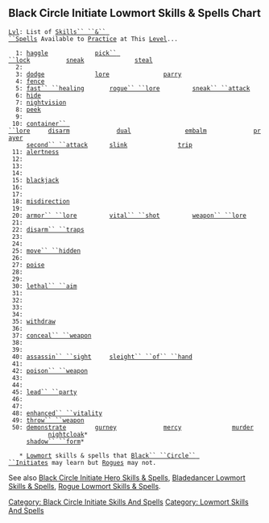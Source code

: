 ## Black Circle Initiate Lowmort Skills & Spells Chart

[`Lvl`](Level "wikilink")`: List of `[`Skills`` ``&`` ``Spells`](:Category:_Skills_And_Spells "wikilink")` Available to `[`Practice`](Practice "wikilink")` at This `[`Level`](Level "wikilink")`...`  
`     `  
`  1: `[`haggle`](Haggle "wikilink")`             `[`pick`` ``lock`](Pick_Lock "wikilink")`          `[`sneak`](Sneak "wikilink")`              `[`steal`](Steal "wikilink")  
`  2: `  
`  3: `[`dodge`](Dodge "wikilink")`              `[`lore`](Lore "wikilink")`               `[`parry`](Parry "wikilink")  
`  4: `[`fence`](Fence "wikilink")  
`  5: `[`fast`` ``healing`](Fast_Healing "wikilink")`       `[`rogue`` ``lore`](Rogue_Lore "wikilink")`         `[`sneak`` ``attack`](Sneak_Attack "wikilink")  
`  6: `[`hide`](Hide "wikilink")  
`  7: `[`nightvision`](Nightvision "wikilink")  
`  8: `[`peek`](Peek "wikilink")  
`  9: `  
` 10: `[`container`` ``lore`](Container_Lore "wikilink")`     `[`disarm`](Disarm "wikilink")`             `[`dual`](Dual "wikilink")`               `[`embalm`](Embalm "wikilink")`             `[`prayer`](Prayer "wikilink")  
`     `[`second`` ``attack`](Second_Attack "wikilink")`      `[`slink`](Slink "wikilink")`              `[`trip`](Trip "wikilink")  
` 11: `[`alertness`](Alertness "wikilink")  
` 12: `  
` 13: `  
` 14: `  
` 15: `[`blackjack`](Blackjack "wikilink")  
` 16: `  
` 17: `  
` 18: `[`misdirection`](Misdirection "wikilink")  
` 19: `  
` 20: `[`armor`` ``lore`](Armor_Lore "wikilink")`         `[`vital`` ``shot`](Vital_Shot "wikilink")`         `[`weapon`` ``lore`](Weapon_Lore "wikilink")  
` 21: `  
` 22: `[`disarm`` ``traps`](Disarm_Traps "wikilink")  
` 23: `  
` 24: `  
` 25: `[`move`` ``hidden`](Move_Hidden "wikilink")  
` 26: `  
` 27: `[`poise`](Poise "wikilink")  
` 28: `  
` 29: `  
` 30: `[`lethal`` ``aim`](Lethal_Aim "wikilink")  
` 31: `  
` 32: `  
` 33: `  
` 34: `  
` 35: `[`withdraw`](Withdraw_(skill) "wikilink")  
` 36: `  
` 37: `[`conceal`` ``weapon`](Conceal_Weapon "wikilink")  
` 38: `  
` 39: `  
` 40: `[`assassin`` ``sight`](Assassin_Sight "wikilink")`     `[`sleight`` ``of`` ``hand`](Sleight_Of_Hand "wikilink")  
` 41: `  
` 42: `[`poison`` ``weapon`](Poison_Weapon "wikilink")  
` 43: `  
` 44: `  
` 45: `[`lead`` ``party`](Lead_Party "wikilink")  
` 46: `  
` 47: `  
` 48: `[`enhanced`` ``vitality`](Enhanced_Vitality "wikilink")  
` 49: `[`throw`` ``weapon`](Throw_Weapon "wikilink")  
` 50: `[`demonstrate`](Demonstrate "wikilink")`        `[`gurney`](Gurney "wikilink")`             `[`mercy`](Mercy "wikilink")`              `[`murder`](Murder "wikilink")`             `[`nightcloak`](Nightcloak "wikilink")`*`  
`     `[`shadow`` ``form`](Shadow_Form "wikilink")`*`  
`     `  
`   * `[`Lowmort`](:Category:_Lowmort "wikilink")` skills & spells that `[`Black`` ``Circle`` ``Initiates`](:Category:_Black_Circle_Initiates "wikilink")` may learn but `[`Rogues`](:Category:_Rogues "wikilink")` may not.`

See also [Black Circle Initiate Hero Skills &
Spells](:Category:_Black_Circle_Initiate_Hero_Skills_And_Spells "wikilink"),
[Bladedancer Lowmort Skills &
Spells](:Category:_Bladedancer_Lowmort_Skills_And_Spells "wikilink"),
[Rogue Lowmort Skills &
Spells](:Category:_Rogue_Lowmort_Skills_And_Spells "wikilink").

[Category: Black Circle Initiate Skills And
Spells](Category:_Black_Circle_Initiate_Skills_And_Spells "wikilink")
[Category: Lowmort Skills And
Spells](Category:_Lowmort_Skills_And_Spells "wikilink")
